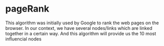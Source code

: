 # pageRank
This algorithm was initially used by Google to rank the web pages on the browser.
In our context, we have several nodes/links which are linked together in a certain way.
And this algorithm will provide us the 10 most influencial nodes
